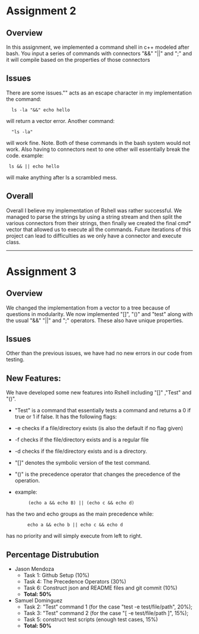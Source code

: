 # Assignment 2
## Overview

In this assignment, we implemented a command shell in c++ modeled after bash.
You input a series of commands with connectors "&&" "||" and ";" and it will compile based on the properties of those connectors

## Issues
There are some issues."" acts as an escape character in my implementation the command:
      
      ls -la "&&" echo hello 
      
  will return a vector error.
  Another command:
      
      "ls -la" 
       
  will work fine. 
     Note. Both of these commands in the bash system would not work.
     Also having to connectors next to one other will essentially break the code.
     example:
     
     ls && || echo hello
  
 will make anything after ls a scrambled mess.
     
 ## Overall
  Overall I believe my implementation of Rshell was rather successful. We managed to parse the strings by using a string stream and then split the various connectors from their strings, then finally we created the final cmd* vector that allowed us to execute all the commands. Future iterations of this project can lead to difficulties as we only have a connector and execute class.

------------------------------------------------------------------------------------------------------------------------------------------
# Assignment 3

## Overview
We changed the implementation from a vector to a tree because of questions in modularity. We now implemented "[]", "()" and "test" along with the usual "&&" "||" and ";"  operators. These also have unique properties.

## Issues
Other than the previous issues, we have had no new errors in our code from testing.

## New Features:
We have developed some new features into Rshell including "[]" ,"Test" and "()".
* "Test" is a command that essentially tests a command and returns a 0 if true or 1 if false. It has the following flags:
 * -e checks if a file/directory exists (is also the default if no flag given)
 * -f checks if the file/directory exists and is a regular file
 * -d checks if the file/directory exists and is a directory.
 * "[]" denotes the symbolic version of the test command.
 * "()" is the precedence operator that changes the precedence of the operation.
 * example:
 
            (echo a && echo B) || (echo c && echo d)
 
 has the two and echo groups as the main precedence while:
 
            echo a && echo b || echo c && echo d
      
  has no priority and will simply execute from left to right.

## Percentage Distrubution
* Jason Mendoza
  * Task 1: Github Setup (10%) 
  * Task 4: The Precedence Operators (30%)
  * Task 6: Construct json and README files and git commit (10%)
  * __Total: 50%__
* Samuel Dominguez
  * Task 2: "Test" command 1 (for the case "test -e test/file/path", 20%); 
  * Task 3: "Test" command 2 (for the case "[ -e test/file/path ]", 15%);
  * Task 5: construct test scripts (enough test cases, 15%)
  * __Total: 50%__
